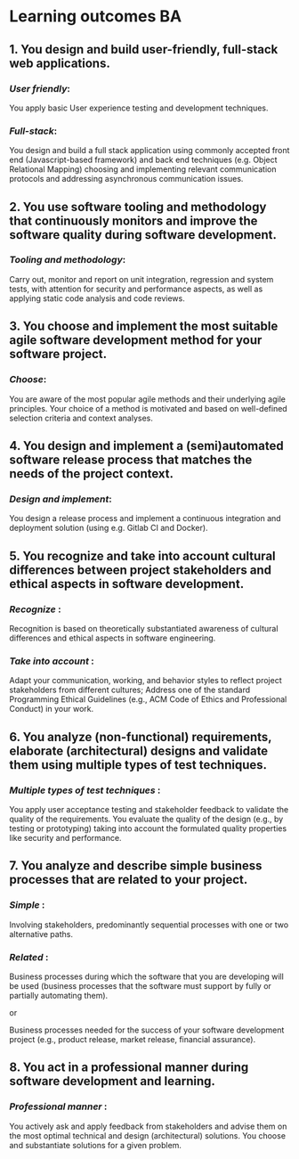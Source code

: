 # **Learning outcomes BA**

## 1\. You design and build **user-friendly**, **full-stack** web applications.

### _User friendly_: 

You apply basic User experience testing and development techniques.

### _Full-stack_: 

You design and build a full stack application using commonly accepted front end (Javascript-based framework) and back end techniques (e.g. Object Relational Mapping) choosing and implementing relevant communication protocols and addressing asynchronous communication issues.

## 2\. You use software **tooling and methodology** that continuously monitors and improve the software quality during software development.

 

### _Tooling and methodology_: 

Carry out, monitor and report on unit integration, regression and system tests, with attention for security and performance aspects, as well as applying static code analysis and code reviews.

## 3\. You **choose** and implement the most suitable agile software development method for your software project.

 

### _Choose_: 

You are aware of the most popular agile methods and their underlying agile principles. Your choice of a method is motivated and based on well-defined selection criteria and context analyses.

## 4\. You **design and implement** a (semi)automated software release process that matches the needs of the project context.

 

### _Design and implement_: 

You design a release process and implement a continuous integration and deployment solution (using e.g. Gitlab CI and Docker).

## 5\. You **recognize** and **take into account** cultural differences between project stakeholders and ethical aspects in software development.

 

### _Recognize_ : 

Recognition is based on theoretically substantiated awareness of cultural differences and ethical aspects in software engineering.

### _Take into account_ : 

Adapt your communication, working, and behavior styles to reflect project stakeholders from different cultures; Address one of the standard Programming Ethical Guidelines (e.g., ACM Code of Ethics and Professional Conduct) in your work.

## 6\. You analyze (non-functional) requirements, elaborate (architectural) designs and validate them using **multiple types of test techniques**.

 

### _Multiple types of test techniques_ : 

You apply user acceptance testing and stakeholder feedback to validate the quality of the requirements. You evaluate the quality of the design (e.g., by testing or prototyping) taking into account the formulated quality properties like security and performance.

## 7\. You analyze and describe **simple** business processes that are **related** to your project.

 

### _Simple_ : 

Involving stakeholders, predominantly sequential processes with one or two alternative paths.

### _Related_ : 

Business processes during which the software that you are developing will be used (business processes that the software must support by fully or partially automating them).

or

Business processes needed for the success of your software development project (e.g., product release, market release, financial assurance).

## 8\. You act in a **professional manner** during software development and learning.

 

### _Professional manner_ : 

You actively ask and apply feedback from stakeholders and advise them on the most optimal technical and design (architectural) solutions. You choose and substantiate solutions for a given problem.

